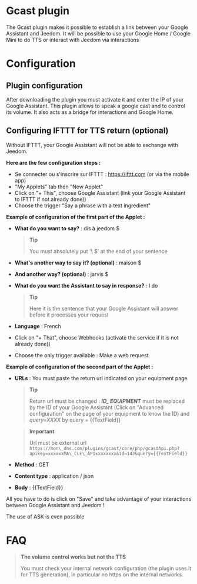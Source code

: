 # Gcast plugin

The Gcast plugin makes it possible to establish a link between your Google Assistant and Jeedom. It will be possible to use your Google Home / Google Mini to do TTS or interact with Jeedom via interactions

# Configuration

## Plugin configuration

After downloading the plugin you must activate it and enter the IP of your Google Assistant. This plugin allows to speak a google cast and to control its volume. It also acts as a bridge for interactions and Google Home.

## Configuring IFTTT for TTS return (optional)

Without IFTTT, your Google Assistant will not be able to exchange with Jeedom.

**Here are the few configuration steps :**

-   Se connecter ou s'inscrire sur IFTTT : <https://ifttt.com> (or via the mobile app)
-   "My Applets" tab then "New Applet"
-   Click on "+ This", choose Google Assistant (link your Google Assistant to IFTTT if not already done))
-   Choose the trigger "Say a phrase with a text ingredient"

**Example of configuration of the first part of the Applet :**

-   **What do you want to say?** : dis à jeedom \$
    > **Tip**
    >
    > You must absolutely put '\ $' at the end of your sentence

-   **What's another way to say it? (optional)** : maison \$
-   **And another way? (optional)** : jarvis \$
-   **What do you want the Assistant to say in response?** : I do
    > **Tip**
    >
    > Here it is the sentence that your Google Assistant will answer
    > before it processes your request

-   **Language** : French
-   Click on "+ That", choose Webhooks (activate the service if it is not already done))
-   Choose the only trigger available : Make a web request

**Example of configuration of the second part of the Applet :**

-   **URLs** : You must paste the return url indicated on your equipment page
    > **Tip**
    >
    > Return url must be changed : ***ID\_ EQUIPMENT*** must be replaced by the ID of your Google Assistant (Click on "Advanced configuration" on the page of your equipment to know the ID) and *query=XXXX* by query = {{TextField}}

    > **Important**
    >
    > Url must be external url ``https://mon\_dns.com/plugins/gcast/core/php/gcastApi.php?apikey=xxxxxxMA\_CLE\_APIxxxxxxxx&id=142&query={{TextField}}``

-   **Method** : GET
-   **Content type** : application / json
-   **Body** : {{TextField}}

All you have to do is click on "Save" and take advantage of your interactions between Google Assistant and Jeedom !

The use of ASK is even possible

# FAQ

> **The volume control works but not the TTS**
>
> You must check your internal network configuration (the plugin uses it for TTS generation), in particular no https on the internal networks.
